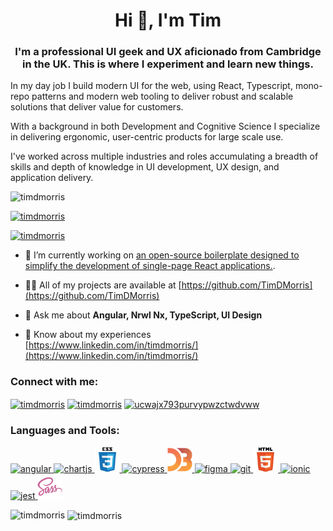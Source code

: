 <h1 align="center">Hi 👋, I'm Tim</h1>
<h3 align="center">I'm a professional UI geek and UX aficionado from Cambridge in the UK. This is where I experiment and learn new things.</h3>

<div>
<p>In my day job I build modern UI for the web, using React, Typescript, mono-repo patterns and modern web tooling to deliver robust and scalable solutions that deliver value for customers.</p>

<p>With a background in both Development and Cognitive Science I specialize in delivering ergonomic, user-centric products for large scale use.</p>

<p>I've worked across multiple industries and roles accumulating a breadth of skills and depth of knowledge in UI development, UX design, and application delivery.</p>
</div>

<p align="left"> <img src="https://komarev.com/ghpvc/?username=timdmorris&label=Profile%20views&color=0e75b6&style=flat" alt="timdmorris" /> </p>

<p align="left"> <a href="https://github.com/ryo-ma/github-profile-trophy"><img src="https://github-profile-trophy.vercel.app/?username=timdmorris" alt="timdmorris" /></a> </p>

<p align="left"> <a href="https://twitter.com/timdmorris" target="blank"><img src="https://img.shields.io/twitter/follow/timdmorris?logo=twitter&style=for-the-badge" alt="timdmorris" /></a> </p>

- 🔭 I’m currently working on [an open-source boilerplate designed to simplify the development of single-page React applications.](https://github.com/CambridgeMonorail/react-weapons-of-choice).

- 👨‍💻 All of my projects are available at [https://github.com/TimDMorris](https://github.com/TimDMorris)

- 💬 Ask me about **Angular, Nrwl Nx, TypeScript, UI Design**

- 📄 Know about my experiences [https://www.linkedin.com/in/timdmorris/](https://www.linkedin.com/in/timdmorris/)

<h3 align="left">Connect with me:</h3>
<p align="left">
<a href="https://twitter.com/timdmorris" target="blank"><img align="center" src="https://raw.githubusercontent.com/rahuldkjain/github-profile-readme-generator/master/src/images/icons/Social/twitter.svg" alt="timdmorris" height="30" width="40" /></a>
<a href="https://linkedin.com/in/timdmorris" target="blank"><img align="center" src="https://raw.githubusercontent.com/rahuldkjain/github-profile-readme-generator/master/src/images/icons/Social/linked-in-alt.svg" alt="timdmorris" height="30" width="40" /></a>
<a href="https://www.youtube.com/c/ucwajx793purvypwzctwdvww" target="blank"><img align="center" src="https://raw.githubusercontent.com/rahuldkjain/github-profile-readme-generator/master/src/images/icons/Social/youtube.svg" alt="ucwajx793purvypwzctwdvww" height="30" width="40" /></a>
</p>

<h3 align="left">Languages and Tools:</h3>
<p align="left"> <a href="https://angular.io" target="_blank" rel="noreferrer"> <img src="https://angular.io/assets/images/logos/angular/angular.svg" alt="angular" width="40" height="40"/> </a> <a href="https://www.chartjs.org" target="_blank" rel="noreferrer"> <img src="https://www.chartjs.org/media/logo-title.svg" alt="chartjs" width="40" height="40"/> </a> <a href="https://www.w3schools.com/css/" target="_blank" rel="noreferrer"> <img src="https://raw.githubusercontent.com/devicons/devicon/master/icons/css3/css3-original-wordmark.svg" alt="css3" width="40" height="40"/> </a> <a href="https://www.cypress.io" target="_blank" rel="noreferrer"> <img src="https://raw.githubusercontent.com/simple-icons/simple-icons/6e46ec1fc23b60c8fd0d2f2ff46db82e16dbd75f/icons/cypress.svg" alt="cypress" width="40" height="40"/> </a> <a href="https://d3js.org/" target="_blank" rel="noreferrer"> <img src="https://raw.githubusercontent.com/devicons/devicon/master/icons/d3js/d3js-original.svg" alt="d3js" width="40" height="40"/> </a> <a href="https://www.figma.com/" target="_blank" rel="noreferrer"> <img src="https://www.vectorlogo.zone/logos/figma/figma-icon.svg" alt="figma" width="40" height="40"/> </a> <a href="https://git-scm.com/" target="_blank" rel="noreferrer"> <img src="https://www.vectorlogo.zone/logos/git-scm/git-scm-icon.svg" alt="git" width="40" height="40"/> </a> <a href="https://www.w3.org/html/" target="_blank" rel="noreferrer"> <img src="https://raw.githubusercontent.com/devicons/devicon/master/icons/html5/html5-original-wordmark.svg" alt="html5" width="40" height="40"/> </a> <a href="https://ionicframework.com" target="_blank" rel="noreferrer"> <img src="https://upload.wikimedia.org/wikipedia/commons/d/d1/Ionic_Logo.svg" alt="ionic" width="40" height="40"/> </a> <a href="https://jestjs.io" target="_blank" rel="noreferrer"> <img src="https://www.vectorlogo.zone/logos/jestjsio/jestjsio-icon.svg" alt="jest" width="40" height="40"/> </a> <a href="https://sass-lang.com" target="_blank" rel="noreferrer"> <img src="https://raw.githubusercontent.com/devicons/devicon/master/icons/sass/sass-original.svg" alt="sass" width="40" height="40"/> </a> </p>

<p><img align="left" src="https://github-readme-stats.vercel.app/api/top-langs?username=timdmorris&show_icons=true&locale=en&layout=compact" alt="timdmorris" /></p>

<p>&nbsp;<img align="center" src="https://github-readme-stats.vercel.app/api?username=timdmorris&show_icons=true&locale=en" alt="timdmorris" /></p>
